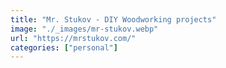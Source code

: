 ```yaml
---
title: "Mr. Stukov - DIY Woodworking projects"
image: "./_images/mr-stukov.webp"
url: "https://mrstukov.com/"
categories: ["personal"]
---
```

